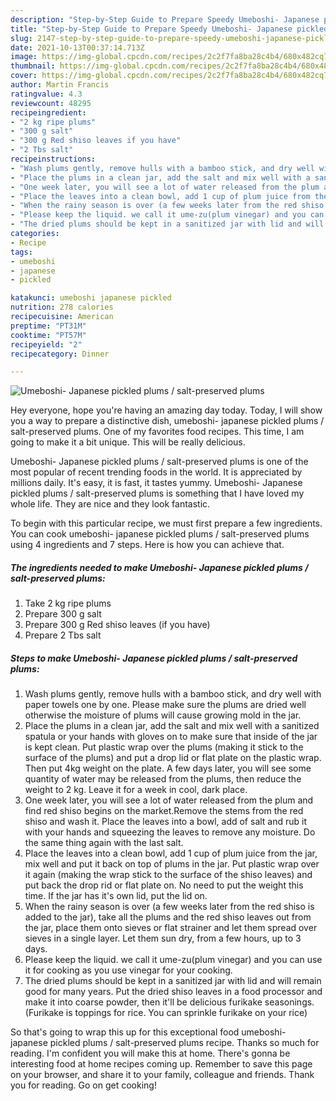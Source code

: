 ```yaml
---
description: "Step-by-Step Guide to Prepare Speedy Umeboshi- Japanese pickled plums / salt-preserved plums"
title: "Step-by-Step Guide to Prepare Speedy Umeboshi- Japanese pickled plums / salt-preserved plums"
slug: 2147-step-by-step-guide-to-prepare-speedy-umeboshi-japanese-pickled-plums-salt-preserved-plums
date: 2021-10-13T00:37:14.713Z
image: https://img-global.cpcdn.com/recipes/2c2f7fa8ba28c4b4/680x482cq70/umeboshi-japanese-pickled-plums-salt-preserved-plums-recipe-main-photo.jpg
thumbnail: https://img-global.cpcdn.com/recipes/2c2f7fa8ba28c4b4/680x482cq70/umeboshi-japanese-pickled-plums-salt-preserved-plums-recipe-main-photo.jpg
cover: https://img-global.cpcdn.com/recipes/2c2f7fa8ba28c4b4/680x482cq70/umeboshi-japanese-pickled-plums-salt-preserved-plums-recipe-main-photo.jpg
author: Martin Francis
ratingvalue: 4.3
reviewcount: 48295
recipeingredient:
- "2 kg ripe plums"
- "300 g salt"
- "300 g Red shiso leaves if you have"
- "2 Tbs salt"
recipeinstructions:
- "Wash plums gently, remove hulls with a bamboo stick, and dry well with paper towels one by one. Please make sure the plums are dried well otherwise the moisture of plums will cause growing mold in the jar."
- "Place the plums in a clean jar, add the salt and mix well with a sanitized spatula or your hands with gloves on to make sure that inside of the jar is kept clean. Put plastic wrap over the plums (making it stick to the surface of the plums) and put a drop lid or flat plate on the plastic wrap. Then put 4kg weight on the plate. A few days later, you will see some quantity of water may be released from the plums, then reduce the weight to 2 kg. Leave it for a week in cool, dark place."
- "One week later, you will see a lot of water released from the plum and find red shiso begins on the market.Remove the stems from the red shiso and wash it. Place the leaves into a bowl, add of salt and rub it with your hands and squeezing the leaves to remove any moisture. Do the same thing again with the last salt."
- "Place the leaves into a clean bowl, add 1 cup of plum juice from the jar, mix well and put it back on top of plums in the jar. Put plastic wrap over it again (making the wrap stick to the surface of the shiso leaves) and put back the drop rid or flat plate on. No need to put the weight this time. If the jar has it&#39;s own lid, put the lid on."
- "When the rainy season is over (a few weeks later from the red shiso is added to the jar), take all the plums and the red shiso leaves out from the jar, place them onto sieves or flat strainer and let them spread over sieves in a single layer. Let them sun dry, from a few hours, up to 3 days."
- "Please keep the liquid. we call it ume-zu(plum vinegar) and you can use it for cooking as you use vinegar for your cooking."
- "The dried plums should be kept in a sanitized jar with lid and will remain good for many years. Put the dried shiso leaves in a food processor and make it into coarse powder, then it&#39;ll be delicious furikake seasonings. (Furikake is toppings for rice. You can sprinkle furikake on your rice)"
categories:
- Recipe
tags:
- umeboshi
- japanese
- pickled

katakunci: umeboshi japanese pickled 
nutrition: 278 calories
recipecuisine: American
preptime: "PT31M"
cooktime: "PT57M"
recipeyield: "2"
recipecategory: Dinner

---
```



![Umeboshi- Japanese pickled plums / salt-preserved plums](https://img-global.cpcdn.com/recipes/2c2f7fa8ba28c4b4/680x482cq70/umeboshi-japanese-pickled-plums-salt-preserved-plums-recipe-main-photo.jpg)

Hey everyone, hope you're having an amazing day today. Today, I will show you a way to prepare a distinctive dish, umeboshi- japanese pickled plums / salt-preserved plums. One of my favorites food recipes. This time, I am going to make it a bit unique. This will be really delicious.

Umeboshi- Japanese pickled plums / salt-preserved plums is one of the most popular of recent trending foods in the world. It is appreciated by millions daily. It's easy, it is fast, it tastes yummy. Umeboshi- Japanese pickled plums / salt-preserved plums is something that I have loved my whole life. They are nice and they look fantastic.




To begin with this particular recipe, we must first prepare a few ingredients. You can cook umeboshi- japanese pickled plums / salt-preserved plums using 4 ingredients and 7 steps. Here is how you can achieve that.

<!--inarticleads1-->

##### The ingredients needed to make Umeboshi- Japanese pickled plums / salt-preserved plums:

1. Take 2 kg ripe plums
1. Prepare 300 g salt
1. Prepare 300 g Red shiso leaves (if you have)
1. Prepare 2 Tbs salt




<!--inarticleads2-->

##### Steps to make Umeboshi- Japanese pickled plums / salt-preserved plums:

1. Wash plums gently, remove hulls with a bamboo stick, and dry well with paper towels one by one. Please make sure the plums are dried well otherwise the moisture of plums will cause growing mold in the jar.
1. Place the plums in a clean jar, add the salt and mix well with a sanitized spatula or your hands with gloves on to make sure that inside of the jar is kept clean. Put plastic wrap over the plums (making it stick to the surface of the plums) and put a drop lid or flat plate on the plastic wrap. Then put 4kg weight on the plate. A few days later, you will see some quantity of water may be released from the plums, then reduce the weight to 2 kg. Leave it for a week in cool, dark place.
1. One week later, you will see a lot of water released from the plum and find red shiso begins on the market.Remove the stems from the red shiso and wash it. Place the leaves into a bowl, add of salt and rub it with your hands and squeezing the leaves to remove any moisture. Do the same thing again with the last salt.
1. Place the leaves into a clean bowl, add 1 cup of plum juice from the jar, mix well and put it back on top of plums in the jar. Put plastic wrap over it again (making the wrap stick to the surface of the shiso leaves) and put back the drop rid or flat plate on. No need to put the weight this time. If the jar has it&#39;s own lid, put the lid on.
1. When the rainy season is over (a few weeks later from the red shiso is added to the jar), take all the plums and the red shiso leaves out from the jar, place them onto sieves or flat strainer and let them spread over sieves in a single layer. Let them sun dry, from a few hours, up to 3 days.
1. Please keep the liquid. we call it ume-zu(plum vinegar) and you can use it for cooking as you use vinegar for your cooking.
1. The dried plums should be kept in a sanitized jar with lid and will remain good for many years. Put the dried shiso leaves in a food processor and make it into coarse powder, then it&#39;ll be delicious furikake seasonings. (Furikake is toppings for rice. You can sprinkle furikake on your rice)




So that's going to wrap this up for this exceptional food umeboshi- japanese pickled plums / salt-preserved plums recipe. Thanks so much for reading. I'm confident you will make this at home. There's gonna be interesting food at home recipes coming up. Remember to save this page on your browser, and share it to your family, colleague and friends. Thank you for reading. Go on get cooking!
